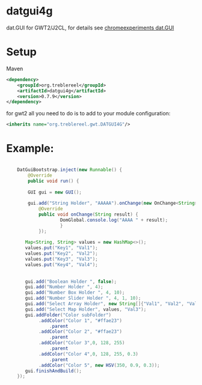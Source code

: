 # datgui4g
dat.GUI for GWT2/J2CL, for details see [chromeexperiments dat.GUI](https://workshop.chromeexperiments.com/examples/gui/#1--Basic-Usage)

# Setup

Maven

```xml
<dependency>
    <groupId>org.treblereel</groupId>
    <artifactId>datgui4g</artifactId>
    <version>0.7.9</version>
</dependency>
```

for gwt2 all you need to do is to add to your module configuration:
```xml
<inherits name="org.treblereel.gwt.DATGUI4G"/>
```

# Example:
```java

    DatGuiBootstrap.inject(new Runnable() {
        @Override
        public void run() {
        
        GUI gui = new GUI();
        
        gui.add("String Holder", "AAAAA").onChange(new OnChange<String>() {
            @Override
            public void onChange(String result) {
                    DomGlobal.console.log("AAAA " + result);
                    }
            });
        
       Map<String, String> values = new HashMap<>();
       values.put("Key1", "Val1");
       values.put("Key2", "Val2");
       values.put("Key3", "Val3");
       values.put("Key4", "Val4");
        
        
       gui.add("Boolean Holder ", false);
       gui.add("Number Holder ", 4);
       gui.add("Number Box Holder ", 4, 10);
       gui.add("Number Slider Holder ", 4, 1, 10);
       gui.add("Select Array Holder", new String[]{"Val1", "Val2", "Val3"}, "Val2");
       gui.add("Select Map Holder", values, "Val3");
       gui.addFolder("Color subFolder")
            .addColor("Color 1", "#ffae23")
                .parent
            .addColor("Color 2", "#ffae23")
                .parent
            .addColor("Color 3",0, 128, 255)
                .parent
            .addColor("Color 4",0, 128, 255, 0.3)
                .parent
            .addColor("Color 5", new HSV(350, 0.9, 0.3));
       gui.finishAndBuild();
    });
    

```

